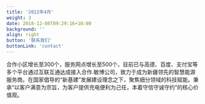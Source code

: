```yaml
---
title: '2022年4月'
weight: 3
date: 2018-12-06T09:29:16+10:00
background: ''
align: right
button: '联系我们'
buttonLink: 'contact'
---
```


合作小区增长至300个，服务网点增长至500个，目前已与高德、百度、支付宝等多个平台通过互联互通达成接入合作.敏博公司，致力于成为新疆领先的智慧能源服务商。在国家倡导的“新基建”发展建设理念之下，聚焦细分领域的科技赋能。秉承“以客户满意为宗旨，为客户提供充电便利为己任，本着守信守诚守约”的核心价值观。